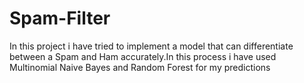 # Spam-Filter
In this project i have tried to implement  a model that can differentiate between a Spam and Ham accurately.In this process i have used Multinomial Naive Bayes and Random Forest for my predictions

